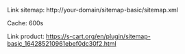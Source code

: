 Link sitemap: http://your-domain/sitemap-basic/sitemap.xml

Cache: 600s

Link product: https://s-cart.org/en/plugin/sitemap-basic_164285210961ebef0dc30f2.html
